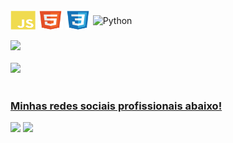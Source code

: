  <div style="display: inline_block"><br>
  <img align="center" alt="Js" height="30" width="40" src="https://raw.githubusercontent.com/devicons/devicon/master/icons/javascript/javascript-plain.svg">
  <img align="center" alt="HTML" height="30" width="40" src="https://raw.githubusercontent.com/devicons/devicon/master/icons/html5/html5-original.svg">
  <img align="center" alt="CSS" height="30" width="40" src="https://raw.githubusercontent.com/devicons/devicon/master/icons/css3/css3-original.svg">
  <img align="center" alt="Python" height="30" width="40" src="https://cdn.jsdelivr.net/gh/devicons/devicon@latest/icons/python/python-original.svg" />
</div>

<br>

<div>
   <a href="https://github.com/EduardoS-png">
   <img height="180em" src="https://github-readme-stats.vercel.app/api?username=EduardoS-png&show_icons=true&theme=midnight-purple&include_all_commits=true&count_private=true"/>
</div>

<br>

<div>
   <a href="https://github.com/EduardoS-png">
   <img height="160em" src="https://github-readme-stats.vercel.app/api/top-langs/?username=EduardoS-png&layout=compact&langs_count=6&theme=midnight-purple"/>
</div>

<br>

### Minhas redes sociais profissionais abaixo!
 
<div> 
  <a href="" target="_blank"><img src="https://img.shields.io/badge/-Instagram-%23E4405F?style=for-the-badge&logo=instagram&logoColor=white" target="_blank"></a>
  <a href="" target="_blank"><img src="https://img.shields.io/badge/-LinkedIn-%230077B5?style=for-the-badge&logo=linkedin&logoColor=white" target="_blank"></a>
</div>
